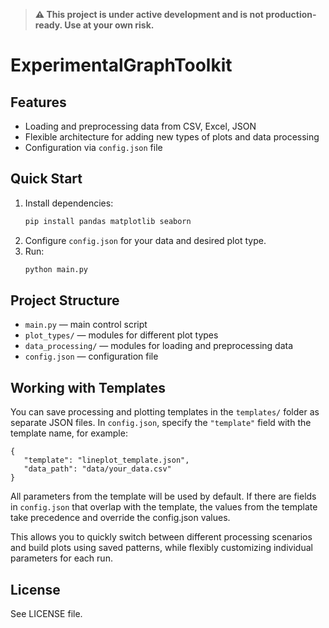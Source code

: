 
> **⚠️ This project is under active development and is not production-ready. Use at your own risk.**

# ExperimentalGraphToolkit



## Features
- Loading and preprocessing data from CSV, Excel, JSON
- Flexible architecture for adding new types of plots and data processing
- Configuration via `config.json` file

## Quick Start
1. Install dependencies:
   ```bash
   pip install pandas matplotlib seaborn
   ```
2. Configure `config.json` for your data and desired plot type.
3. Run:
   ```bash
   python main.py
   ```

## Project Structure
- `main.py` — main control script
- `plot_types/` — modules for different plot types
- `data_processing/` — modules for loading and preprocessing data
- `config.json` — configuration file


## Working with Templates
You can save processing and plotting templates in the `templates/` folder as separate JSON files. In `config.json`, specify the `"template"` field with the template name, for example:

```
{
   "template": "lineplot_template.json",
   "data_path": "data/your_data.csv"
}
```

All parameters from the template will be used by default. If there are fields in `config.json` that overlap with the template, the values from the template take precedence and override the config.json values.

This allows you to quickly switch between different processing scenarios and build plots using saved patterns, while flexibly customizing individual parameters for each run.

## License
See LICENSE file.
